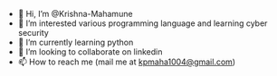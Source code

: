 - 👋 Hi, I’m @Krishna-Mahamune
- 👀 I’m interested various programming language and learning cyber security
- 🌱 I’m currently learning python
- 💞️ I’m looking to collaborate on linkedin
- 📫 How to reach me (mail me at kpmaha1004@gmail.com)

<!---
Krishna-Mahamune/Krishna-Mahamune is a ✨ special ✨ repository because its `README.md` (this file) appears on your GitHub profile.
You can click the Preview link to take a look at your changes.
--->
